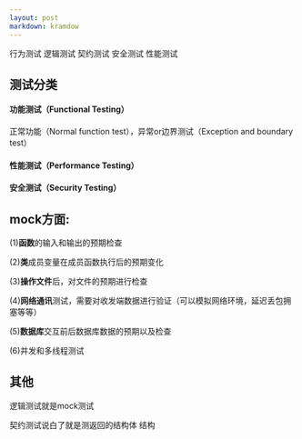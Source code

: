 ```yaml
---
layout: post
markdown: kramdow
---
```

行为测试 逻辑测试 契约测试 安全测试 性能测试

## 测试分类

#### 功能测试（Functional Testing）

正常功能（Normal function test），异常or边界测试（Exception and boundary test）

#### 性能测试（Performance Testing）

#### 安全测试（Security Testing）



## mock方面:

(1)**函数**的输入和输出的预期检查

(2)**类**成员变量在成员函数执行后的预期变化

(3)**操作文件**后，对文件的预期进行检查

(4)**网络通讯**测试，需要对收发端数据进行验证（可以模拟网络环境，延迟丢包拥塞等等）

(5)**数据库**交互前后数据库数据的预期以及检查

(6)并发和多线程测试



## 其他

逻辑测试就是mock测试

契约测试说白了就是测返回的结构体 结构